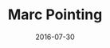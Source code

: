 ---
num: 43
date: 2016-07-30
name: "doopadoop"

image: "assets/graphics/2016/7-July/30.png"
title: "Marc Pointing"
descrip: "Some photos just beg to be turned into photoshop template material."
linkname: "_"
---